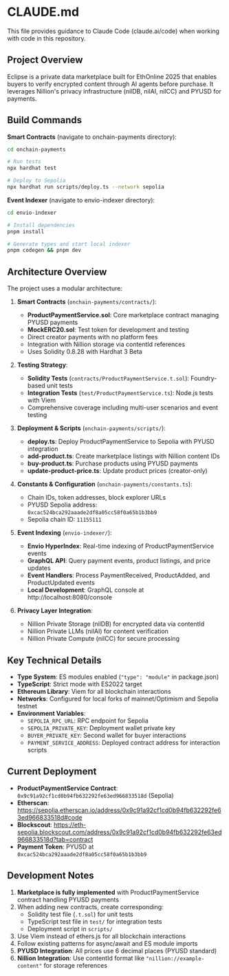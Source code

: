 # CLAUDE.md

This file provides guidance to Claude Code (claude.ai/code) when working with code in this repository.

## Project Overview

Eclipse is a private data marketplace built for EthOnline 2025 that enables buyers to verify encrypted content through AI agents before purchase. It leverages Nillion's privacy infrastructure (nilDB, nilAI, nilCC) and PYUSD for payments.

## Build Commands

**Smart Contracts** (navigate to onchain-payments directory):

```bash
cd onchain-payments

# Run tests
npx hardhat test

# Deploy to Sepolia
npx hardhat run scripts/deploy.ts --network sepolia
```

**Event Indexer** (navigate to envio-indexer directory):

```bash
cd envio-indexer

# Install dependencies
pnpm install

# Generate types and start local indexer
pnpm codegen && pnpm dev
```

## Architecture Overview

The project uses a modular architecture:

1. **Smart Contracts** (`onchain-payments/contracts/`):
   - **ProductPaymentService.sol**: Core marketplace contract managing PYUSD payments
   - **MockERC20.sol**: Test token for development and testing
   - Direct creator payments with no platform fees
   - Integration with Nillion storage via contentId references
   - Uses Solidity 0.8.28 with Hardhat 3 Beta

2. **Testing Strategy**:
   - **Solidity Tests** (`contracts/ProductPaymentService.t.sol`): Foundry-based unit tests
   - **Integration Tests** (`test/ProductPaymentService.ts`): Node.js tests with Viem
   - Comprehensive coverage including multi-user scenarios and event testing

3. **Deployment & Scripts** (`onchain-payments/scripts/`):
   - **deploy.ts**: Deploy ProductPaymentService to Sepolia with PYUSD integration
   - **add-product.ts**: Create marketplace listings with Nillion content IDs
   - **buy-product.ts**: Purchase products using PYUSD payments
   - **update-product-price.ts**: Update product prices (creator-only)

4. **Constants & Configuration** (`onchain-payments/constants.ts`):
   - Chain IDs, token addresses, block explorer URLs
   - PYUSD Sepolia address: `0xcac524bca292aaade2df8a05cc58f0a65b1b3bb9`
   - Sepolia chain ID: `11155111`

5. **Event Indexing** (`envio-indexer/`):
   - **Envio HyperIndex**: Real-time indexing of ProductPaymentService events
   - **GraphQL API**: Query payment events, product listings, and price updates
   - **Event Handlers**: Process PaymentReceived, ProductAdded, and ProductUpdated events
   - **Local Development**: GraphQL console at http://localhost:8080/console

6. **Privacy Layer Integration**:
   - Nillion Private Storage (nilDB) for encrypted data via contentId
   - Nillion Private LLMs (nilAI) for content verification
   - Nillion Private Compute (nilCC) for secure processing

## Key Technical Details

- **Type System**: ES modules enabled (`"type": "module"` in package.json)
- **TypeScript**: Strict mode with ES2022 target
- **Ethereum Library**: Viem for all blockchain interactions
- **Networks**: Configured for local forks of mainnet/Optimism and Sepolia testnet
- **Environment Variables**: 
  - `SEPOLIA_RPC_URL`: RPC endpoint for Sepolia
  - `SEPOLIA_PRIVATE_KEY`: Deployment wallet private key
  - `BUYER_PRIVATE_KEY`: Second wallet for buyer interactions
  - `PAYMENT_SERVICE_ADDRESS`: Deployed contract address for interaction scripts

## Current Deployment

- **ProductPaymentService Contract**: `0x9c91a92cf1cd0b94fb632292fe63ed966833518d` (Sepolia)
- **Etherscan**: https://sepolia.etherscan.io/address/0x9c91a92cf1cd0b94fb632292fe63ed966833518d#code
- **Blockscout**: https://eth-sepolia.blockscout.com/address/0x9c91a92cf1cd0b94fb632292fe63ed966833518d?tab=contract
- **Payment Token**: PYUSD at `0xcac524bca292aaade2df8a05cc58f0a65b1b3bb9`

## Development Notes

1. **Marketplace is fully implemented** with ProductPaymentService contract handling PYUSD payments
2. When adding new contracts, create corresponding:
   - Solidity test file (`.t.sol`) for unit tests
   - TypeScript test file in `test/` for integration tests
   - Deployment script in `scripts/`
3. Use Viem instead of ethers.js for all blockchain interactions
4. Follow existing patterns for async/await and ES module imports
5. **PYUSD Integration**: All prices use 6 decimal places (PYUSD standard)
6. **Nillion Integration**: Use contentId format like `"nillion://example-content"` for storage references